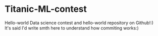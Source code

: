 # Titanic-ML-contest
Hello-world Data science contest and hello-world repository on Github!:) It's said I'd write smth here to understand how commiting works:)
